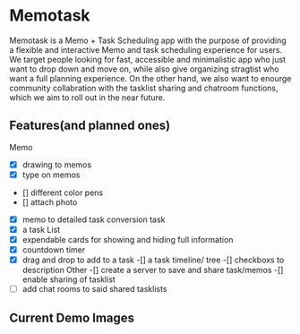 # Memotask
Memotask is a Memo + Task Scheduling app with the purpose of providing a flexible and interactive
Memo and task scheduling experience for users. We target people looking for fast, accessible 
and minimalistic app who just want to drop down and move on, while also give organizing stragtist 
who want a full planning experience. On the other hand, we also want to enourge community 
collabration with the tasklist sharing and chatroom functions, which we aim to roll out 
in the near future.

## Features(and planned ones)
Memo
- [x] drawing to memos
- [x] type on memos
- [] different color pens
- [] attach photo
- [x] memo to detailed task conversion
task
- [x] a task List 
- [x] expendable cards for showing and hiding full information
- [x] countdown timer
- [x] drag and drop to add to a task
-[] a task timeline/ tree
-[] checkboxs to description
Other
-[] create a server to save and share task/memos
-[] enable sharing of tasklist
- [ ] add chat rooms to said shared tasklists

## Current Demo Images
